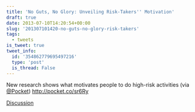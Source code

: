 ```yaml
---
title: 'No Guts, No Glory: Unveiling Risk-Takers'' Motivation'
draft: true
date: 2013-07-10T14:20:54+00:00
slug: '201307101420-no-guts-no-glory-risk-takers'
tags:
  - tweets
is_tweet: true
tweet_info:
  id: '354862779695497216'
  type: 'post'
  is_thread: False
---
```




New research shows what motivates people to do high-risk activities (via [@Pocket](https://x.com/Pocket)) <http://pocket.co/sr6Ry>

[Discussion](https://x.com/sytelus/status/354862779695497216)
